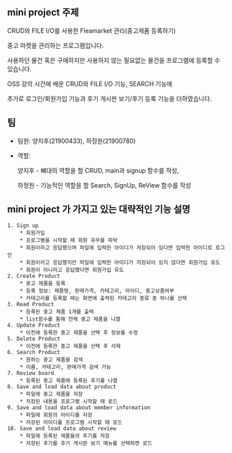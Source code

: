
## mini project 주제

CRUD와 FILE I/O를 사용한 Fleamarket 관리(중고제품 등록하기)

중고 마켓을 관리하는 프로그램입니다.

사용하던 물건 혹은 구매하지만 사용하지 않는 필요없는 물건을 프로그램에 등록할 수 있습니다.

OSS 강의 시간에 배운 CRUD와 FILE I/O 기능, SEARCH 기능에 

추가로 로그인/회원가입 기능과 후기 게시판 보기/후기 등록 기능을 더하였습니다.

## 팀
- 팀원: 양지후(21900433), 하정원(21900780)
- 역할: 

   양지후 - 뼈대의 역할을 할 CRUD, main과 signup 함수를 작성, 
         
   하정원 - 기능적인 역할을 할 Search, SignUp, ReView 함수를 작성

## mini project 가 가지고 있는 대략적인 기능 설명
~~~
1. Sign up
    * 회원가입
    * 프로그램을 시작할 때 회원 유무를 파악
    * 회원이라고 응답했으며 파일에 입력한 아이디가 저장되어 있다면 입력한 아이디로 로그인
    * 회원이라고 응답했지만 파일에 입력한 아이디가 저장되어 있지 않다면 회원가입 유도
    * 회원이 아니라고 응답했다면 회원가입 유도
2. Create Product
    * 중고 제품을 등록
    * 등록 정보: 제품명, 판매가격, 카테고리, 아이디, 중고상품여부
    * 카테고리를 등록할 때는 화면에 출력된 카테고리 종류 중 하나를 선택
3. Read Product 
    * 등록된 중고 제품 1개를 출력
    * list함수를 통해 전체 중고 제품을 나열
4. Update Product 
    * 이전에 등록한 중고 제품을 선택 후 정보를 수정
5. Delete Product 
    * 이전에 등록한 중고 제품을 선택 후 삭제
6. Search Product 
    * 원하는 중고 제품을 검색
    * 이름, 카테고리, 판매가격 검색 가능
7. Review board
    * 등록된 중고 제품에 등록된 후기를 나열
8. Save and load data about product  
    * 파일에 중고 제품을 저장
    * 저장된 내용을 프로그램 시작할 때 로드
9. Save and load data about member information  
    * 파일에 회원의 아이디를 저장
    * 저장된 아이디를 프로그램 시작할 때 로드
10. Save and load data about review 
    * 파일에 등록된 제품들의 후기를 저장
    * 저장된 후기를 후기 게시판 보기 메뉴를 선택하면 로드
~~~
